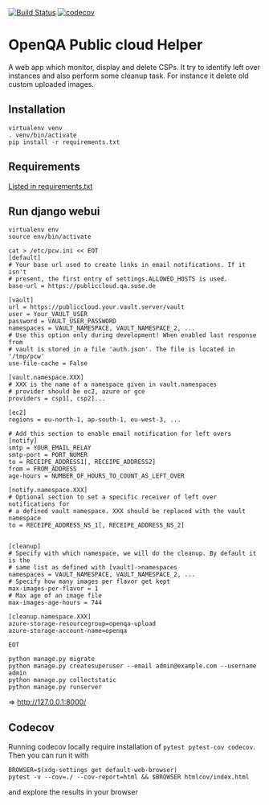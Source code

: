 [![Build Status](https://travis-ci.com/cfconrad/pcw.svg?branch=master)](https://travis-ci.com/cfconrad/pcw)
[![codecov](https://codecov.io/gh/cfconrad/pcw/branch/master/graph/badge.svg)](https://codecov.io/gh/cfconrad/pcw)

# OpenQA Public cloud Helper

A web app which monitor, display and delete CSPs. It try to identify left over
instances and also perform some cleanup task. For instance it delete old custom
uploaded images.

## Installation

```
virtualenv venv
. venv/bin/activate
pip install -r requirements.txt
```

## Requirements

 [Listed in requirements.txt](requirements.txt)


## Run django webui

```
virtualenv env
source env/bin/activate

cat > /etc/pcw.ini << EOT
[default]
# Your base url used to create links in email notifications. If it isn't
# present, the first entry of settings.ALLOWED_HOSTS is used.
base-url = https://publiccloud.qa.suse.de

[vault]
url = https://publiccloud.your.vault.server/vault
user = Your_VAULT_USER
password = VAULT_USER_PASSWORD
namespaces = VAULT_NAMESPACE, VAULT_NAMESPACE_2, ...
# Use this option only during development! When enabled last response from
# vault is stored in a file 'auth.json'. The file is located in '/tmp/pcw'
use-file-cache = False

[vault.namespace.XXX]
# XXX is the name of a namespace given in vault.namespaces
# provider should be ec2, azure or gce
providers = csp1[, csp2]...

[ec2]
regions = eu-north-1, ap-south-1, eu-west-3, ...

# Add this section to enable email notification for left overs
[notify]
smtp = YOUR_EMAIL_RELAY
smtp-port = PORT_NUMER
to = RECEIPE_ADDRESS1[, RECEIPE_ADDRESS2]
from = FROM_ADDRESS
age-hours = NUMBER_OF_HOURS_TO_COUNT_AS_LEFT_OVER

[notify.namespace.XXX]
# Optional section to set a specific receiver of left over notifications for
# a defined vault namespace. XXX should be replaced with the vault namespace
to = RECEIPE_ADDRESS_NS_1[, RECEIPE_ADDRESS_NS_2]


[cleanup]
# Specify with which namespace, we will do the cleanup. By default it is the
# same list as defined with [vault]->namespaces
namespaces = VAULT_NAMESPACE, VAULT_NAMESPACE_2, ...
# Specify how many images per flavor get kept
max-images-per-flavor = 1
# Max age of an image file
max-images-age-hours = 744

[cleanup.namespace.XXX]
azure-storage-resourcegroup=openqa-upload
azure-storage-account-name=openqa

EOT

python manage.py migrate
python manage.py createsuperuser --email admin@example.com --username admin
python manage.py collectstatic
python manage.py runserver
```
=> http://127.0.0.1:8000/

## Codecov

Running codecov locally require installation of `pytest pytest-cov codecov`.
Then you can run it with
```
BROWSER=$(xdg-settings get default-web-browser)
pytest -v --cov=./ --cov-report=html && $BROWSER htmlcov/index.html
```
and explore the results in your browser

